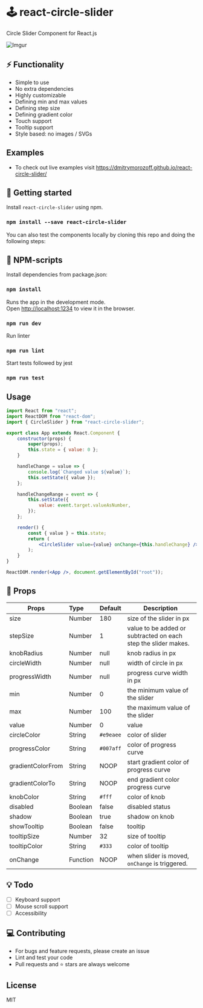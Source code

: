 # 🕹️ react-circle-slider

Circle Slider Component for React.js

![Imgur](https://i.imgur.com/4RdYfaL.gif)

## ⚡ Functionality

-   Simple to use
-   No extra dependencies
-   Highly customizable
-   Defining min and max values
-   Defining step size
-   Defining gradient color
-   Touch support
-   Tooltip support
-   Style based: no images / SVGs

## Examples

-   To check out live examples visit https://dmitrymorozoff.github.io/react-circle-slider/

## 🚀 Getting started

Install `react-circle-slider` using npm.

### `npm install --save react-circle-slider`


You can also test the components locally by cloning this repo and doing the following steps:

## 🔲 NPM-scripts

Install dependencies from package.json:

### `npm install`

Runs the app in the development mode.<br>
Open [http://localhost:1234](http://localhost:1234) to view it in the browser.

### `npm run dev`

Run linter

### `npm run lint`

Start tests followed by jest

### `npm run test`

## Usage

```jsx
import React from "react";
import ReactDOM from "react-dom";
import { CircleSlider } from "react-circle-slider";

export class App extends React.Component {
    constructor(props) {
        super(props);
        this.state = { value: 0 };
    }

    handleChange = value => {
        console.log(`Changed value ${value}`);
        this.setState({ value });
    };

    handleChangeRange = event => {
        this.setState({
            value: event.target.valueAsNumber,
        });
    };

    render() {
        const { value } = this.state;
        return (
            <CircleSlider value={value} onChange={this.handleChange} />
        );
    }
}

ReactDOM.render(<App />, document.getElementById("root"));
```

## 📃 Props

| Props             | Type     | Default   | Description                                                    |
| ----------------- | :------- | --------- | -------------------------------------------------------------- |
| size              | Number   | 180       | size of the slider in px                                       |
| stepSize          | Number   | 1         | value to be added or subtracted on each step the slider makes. |
| knobRadius        | Number   | null      | knob radius in px                                              |
| circleWidth       | Number   | null      | width of circle in px                                          |
| progressWidth     | Number   | null      | progress curve width in px                                     |
| min               | Number   | 0         | the minimum value of the slider                                |
| max               | Number   | 100       | the maximum value of the slider                                |
| value             | Number   | 0         | value                                                          |
| circleColor       | String   | `#e9eaee` | color of slider                                                |
| progressColor     | String   | `#007aff` | color of progress curve                                        |
| gradientColorFrom | String   | NOOP      | start gradient color of progress curve                         |
| gradientColorTo   | String   | NOOP      | end gradient color progress curve                              |
| knobColor         | String   | `#fff`    | color of knob                                                  |
| disabled          | Boolean  | false     | disabled status                                                |
| shadow            | Boolean  | true      | shadow on knob                                                 |
| showTooltip       | Boolean  | false     | tooltip                                                        |
| tooltipSize       | Number   | 32        | size of tooltip                                                |
| tooltipColor      | String   | `#333`    | color of tooltip                                               |
| onChange          | Function | NOOP      | when slider is moved, `onChange` is triggered.                 |

## 💡 Todo

- [ ] Keyboard support
- [ ] Mouse scroll support
- [ ] Accessibility 

## 💻 Contributing

- For bugs and feature requests, please create an issue
- Lint and test your code
- Pull requests and ⭐ stars are always welcome

## License

MIT